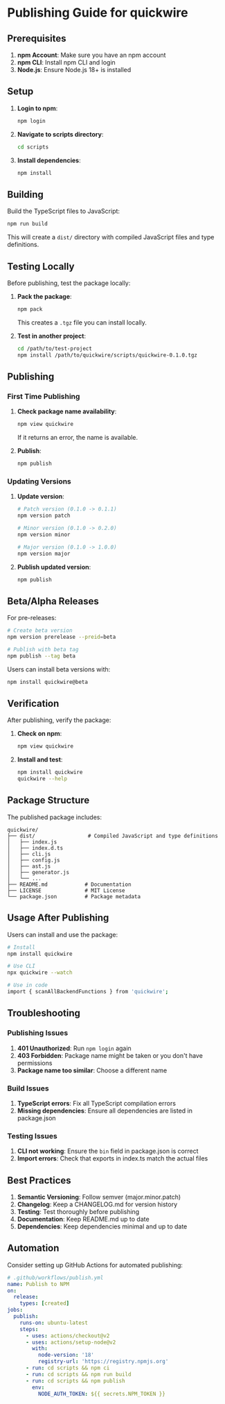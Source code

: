 # Publishing Guide for quickwire

## Prerequisites

1. **npm Account**: Make sure you have an npm account
2. **npm CLI**: Install npm CLI and login
3. **Node.js**: Ensure Node.js 18+ is installed

## Setup

1. **Login to npm**:
   ```bash
   npm login
   ```

2. **Navigate to scripts directory**:
   ```bash
   cd scripts
   ```

3. **Install dependencies**:
   ```bash
   npm install
   ```

## Building

Build the TypeScript files to JavaScript:

```bash
npm run build
```

This will create a `dist/` directory with compiled JavaScript files and type definitions.

## Testing Locally

Before publishing, test the package locally:

1. **Pack the package**:
   ```bash
   npm pack
   ```
   This creates a `.tgz` file you can install locally.

2. **Test in another project**:
   ```bash
   cd /path/to/test-project
   npm install /path/to/quickwire/scripts/quickwire-0.1.0.tgz
   ```

## Publishing

### First Time Publishing

1. **Check package name availability**:
   ```bash
   npm view quickwire
   ```
   If it returns an error, the name is available.

2. **Publish**:
   ```bash
   npm publish
   ```

### Updating Versions

1. **Update version**:
   ```bash
   # Patch version (0.1.0 -> 0.1.1)
   npm version patch

   # Minor version (0.1.0 -> 0.2.0)  
   npm version minor

   # Major version (0.1.0 -> 1.0.0)
   npm version major
   ```

2. **Publish updated version**:
   ```bash
   npm publish
   ```

## Beta/Alpha Releases

For pre-releases:

```bash
# Create beta version
npm version prerelease --preid=beta

# Publish with beta tag
npm publish --tag beta
```

Users can install beta versions with:
```bash
npm install quickwire@beta
```

## Verification

After publishing, verify the package:

1. **Check on npm**:
   ```bash
   npm view quickwire
   ```

2. **Install and test**:
   ```bash
   npm install quickwire
   quickwire --help
   ```

## Package Structure

The published package includes:

```
quickwire/
├── dist/                 # Compiled JavaScript and type definitions
│   ├── index.js
│   ├── index.d.ts
│   ├── cli.js
│   ├── config.js
│   ├── ast.js
│   ├── generator.js
│   └── ...
├── README.md            # Documentation
├── LICENSE              # MIT License
└── package.json         # Package metadata
```

## Usage After Publishing

Users can install and use the package:

```bash
# Install
npm install quickwire

# Use CLI
npx quickwire --watch

# Use in code
import { scanAllBackendFunctions } from 'quickwire';
```

## Troubleshooting

### Publishing Issues

1. **401 Unauthorized**: Run `npm login` again
2. **403 Forbidden**: Package name might be taken or you don't have permissions
3. **Package name too similar**: Choose a different name

### Build Issues

1. **TypeScript errors**: Fix all TypeScript compilation errors
2. **Missing dependencies**: Ensure all dependencies are listed in package.json

### Testing Issues

1. **CLI not working**: Ensure the `bin` field in package.json is correct
2. **Import errors**: Check that exports in index.ts match the actual files

## Best Practices

1. **Semantic Versioning**: Follow semver (major.minor.patch)
2. **Changelog**: Keep a CHANGELOG.md for version history
3. **Testing**: Test thoroughly before publishing
4. **Documentation**: Keep README.md up to date
5. **Dependencies**: Keep dependencies minimal and up to date

## Automation

Consider setting up GitHub Actions for automated publishing:

```yaml
# .github/workflows/publish.yml
name: Publish to NPM
on:
  release:
    types: [created]
jobs:
  publish:
    runs-on: ubuntu-latest
    steps:
      - uses: actions/checkout@v2
      - uses: actions/setup-node@v2
        with:
          node-version: '18'
          registry-url: 'https://registry.npmjs.org'
      - run: cd scripts && npm ci
      - run: cd scripts && npm run build
      - run: cd scripts && npm publish
        env:
          NODE_AUTH_TOKEN: ${{ secrets.NPM_TOKEN }}
```